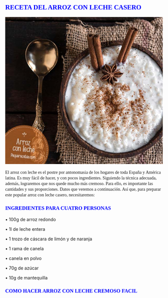 ## <span style="Color:blue;Font-family:Castellar;Font-size:18;"> **RECETA DEL ARROZ CON LECHE CASERO** </span>


![imagenarroz](arroz.png)


<span style="Font-family:Times New Roman;"> 
El arroz con leche es el postre por antonomasia de los hogares de toda España y América latina. Es muy fácil de hacer, y con pocos ingredientes. Siguiendo la técnica adecuada, además, lograremos que nos quede mucho más cremoso. Para ello, es importante las cantidades y sus proporciones. Datos que veremos a continuación. 
Así que, para preparar este popular arroz con leche casero, necesitaremos: </span>

### <span style="Color:blue;Font-family:Times New Roman;Font-size:14;"> **INGREDIENTES PARA CUATRO PERSONAS** </span>

•	100g de arroz redondo 

•	1l de leche entera 

•	1 trozo de cáscara de limón y de naranja 

•	1 rama de canela 

•	canela en polvo 

•	70g de azúcar 

•	10g de mantequilla
</span>

### <span style="Color:blue;Font-family:Times New Roman;Font-size:14;"> **COMO HACER ARROZ CON LECHE CREMOSO FACIL** </span>
